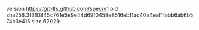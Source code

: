 version https://git-lfs.github.com/spec/v1
oid sha256:3f310845c761e5e9e44d69f0458e8516eb11ac40a4eaf1fabb6ab6b574c3e415
size 62029
